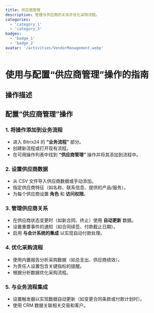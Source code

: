 ```yaml
---
title: 供应商管理
description: 管理与供应商的关系并优化采购流程。
categories: 
  - 'category_1'
  - 'category_3'
badges: 
  - 'badge_1'
  - 'badge_2'
avatar: '/activities/VendorManagement.webp'
---
```


# 使用与配置“供应商管理”操作的指南

## 操作描述

## **配置“供应商管理”操作**

### 1. 将操作添加到业务流程
- 进入 Bitrix24 的 **“业务流程”** 部分。
- 创建新流程或打开现有流程。
- 在可用操作列表中找到 **“供应商管理”** 操作并将其添加到流程中。

### 2. 设置供应商数据
- 从 CSV 文件导入供应商数据或手动添加。
- 指定供应商特征（如名称、联系信息、提供的产品/服务）。
- 为每个供应商设置 **角色** 和 **访问权限**。

### 3. 管理供应商关系
- 在供应商状态变更时（如新合同、终止）使用 **自动更新** 数据。
- 设置重要事件的通知（如合同续签、付款截止日期）。
- 启用 **与会计系统的集成** 以实现自动付款处理。

### 4. 优化采购流程
- 使用内置报告分析采购数据（如总支出、供应商绩效）。
- 为责任人设置包含关键指标的提醒。
- 根据分析数据优化采购流程。

### 5. 与业务流程集成
- 设置触发器以实现数据自动更新（如变更合同条款或付款计划时）。
- 使用 CRM 数据关联相关交易和客户。